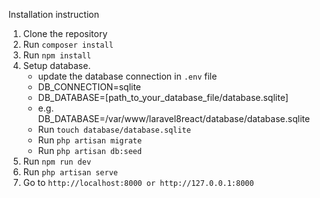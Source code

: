 Installation instruction
1. Clone the repository
2. Run `composer install`
3. Run `npm install`
5. Setup database.
    - update the database connection in `.env` file
    - DB_CONNECTION=sqlite
    - DB_DATABASE=[path_to_your_database_file/database.sqlite] 
    - e.g. DB_DATABASE=/var/www/laravel8react/database/database.sqlite
    - Run `touch database/database.sqlite`
    - Run `php artisan migrate`
    - Run `php artisan db:seed`
6. Run `npm run dev`
7. Run `php artisan serve`
8. Go to `http://localhost:8000 or http://127.0.0.1:8000`
